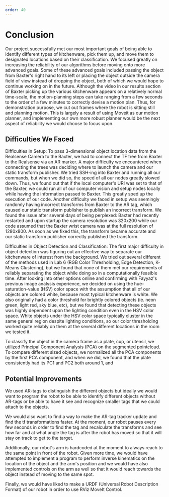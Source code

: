 ```yaml
---
order: 40
---
```


# Conclusion

Our project successfully met our most important goals of being able to identify different types of kitchenware, pick them up, and move them to designated locations based on their classification.  We focused greatly on increasing the reliability of our algorithms before moving onto more advanced goals. Some of these advanced goals included passing the object from Baxter's right hand to its left or placing the object outside the camera field of view instead of dropping the object, both of which we would hope to continue working on in the future. Although the video in our results section of Baxter picking up the various kitchenware appears on a relatively normal time-scale, the motion-planning steps can take ranging from a few seconds to the order of a few minutes to correctly devise a motion plan. Thus, for demonstration purpose, we cut out frames where the robot is sitting still and planning motion. This is largely a result of using Moveit as our motion planner, and implementing our own more robust planner would be the next aspect of reliability we would choose to focus upon.   

## Difficulties We Faced
Difficulties in Setup:
To pass 3-dimensional object location data from the Realsense Camera to the Baxter, we had to connect the TF tree from Baxter to the Realsense via an AR marker. A major difficulty we encountered when connecting the trees was deciding where to launch the camera and our static transform publisher. We tried SSH-ing into Baxter and running all our commands, but when we did so, the speed of all our nodes greatly slowed down. Thus, we found out that if the local computer's URI was set to that of the Baxter, we could run all of our computer vision and setup nodes locally while having the information passed to Baxter. This greatly sped up the execution of our code. Another difficulty we faced in setup was seemingly randomly having incorrect transforms from Baxter to the AR tag, which caused our static transform publisher to publish an incorrect transform. We found the issue after several days of being perplexed: Baxter had recently restarted and upon startup the camera resolution was 320x200 while our code assumed that the Baxter wrist camera was at the full resolution of 1280x800. As soon as we fixed this, the transform became accurate and our static transform publisher correctly published the transform.

Difficulties in Object Detection and Classification:
The first major difficulty in object detection was figuring out an effective way to separate our kitchenware of interest from the background. We tried out several different of the methods used in Lab 6 (RGB Color Thresholding, Edge Detection, K-Means Clustering), but we found that none of them met our requirements of reliably separating the object while doing so in a computationally feasible time. After looking into other options online and confirming with Fayyaz's previous image analysis experience, we decided on using the hue-saturation-value (HSV) color space with the assumption that all of our objects are colored white, because most typical kitchenware is white. We also originally had a color threshold for brightly colored objects (ie. neon green, light red, sky blue, etc), but we found that detecting these objects was highly dependent upon the lighting condition even in the HSV color space. White objects under the HSV color space typically cluster in the same general region despite lighting conditions, so our color thresholding worked quite reliably on them at the several different locations in the room we tested it.

To classify the object in the camera frame as a plate, cup, or utensil, we utilized Principal Component Analysis (PCA) on the segmented pointcloud. To compare different sized objects, we normalized all the PCA components by the first PCA component, and when we did, we found that the plate consistently had its PC1 and PC2 both around 1, and 

## Potential Improvements

We used AR-tags to distinguish the different objects but ideally we would want to program the robot to be able to identify different objects without AR-tags or be able to have it see and recognize smaller tags that we could attach to the objects.

We would also want to find a way to make the AR-tag tracker update and find the tf transformations faster. At the moment, our robot pauses every few seconds in order to find the tag and recalculate the transforms and see how far and at what angle the tag is after the robot has moved so that it will stay on track to get to the target.

Additionally, our robot's arm is hardcoded at the moment to always reach to the same point in front of the robot. Given more time, we would have attempted to implement a program to perform inverse kinematics on the location of the object and the arm's position and we would have also implemented controls on the arm as well so that it would reach towards the object instead of moving to the same spot. 

Finally, we would have liked to make a URDF (Universal Robot Description Format) of our robot in order to use RViz MoveIt Control.
